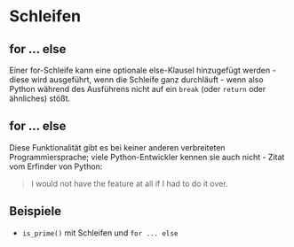 # Schleifen

## for ... else

Einer for-Schleife kann eine optionale else-Klausel hinzugefügt werden - diese wird ausgeführt, wenn die Schleife ganz durchläuft - wenn also Python während des Ausführens nicht auf ein `break` (oder `return` oder ähnliches) stößt.

## for ... else

Diese Funktionalität gibt es bei keiner anderen verbreiteten Programmiersprache; viele Python-Entwickler kennen sie auch nicht - Zitat vom Erfinder von Python:

> I would not have the feature at all if I had to do it over.

## Beispiele

- `is_prime()` mit Schleifen und `for ... else`
